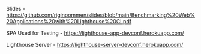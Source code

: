 Slides - https://github.com/riginoommen/slides/blob/main/Benchmarking%20Web%20Applications%20with%20Lighthouse%20CI.pdf

SPA Used for Testing - https://lighthouse-app-devconf.herokuapp.com/

Lighthouse Server - https://lighthouse-server-devconf.herokuapp.com/
